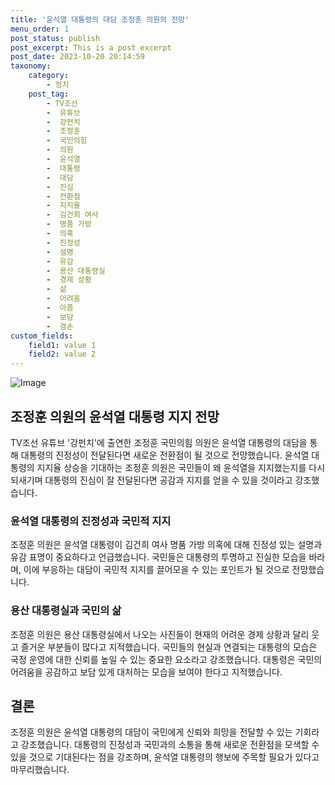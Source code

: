 ```yaml
---
title: '윤석열 대통령의 대담 조정훈 의원의 전망'
menu_order: 1
post_status: publish
post_excerpt: This is a post excerpt
post_date: 2023-10-20 20:14:59
taxonomy:
    category:
        - 정치
    post_tag:
        - TV조선
        -  유튜브
        -  강펀치
        -  조정훈
        -  국민의힘
        -  의원
        -  윤석열
        -  대통령
        -  대담
        -  진심
        -  전환점
        -  지지율
        -  김건희 여사
        -  명품 가방
        -  의혹
        -  진정성
        -  설명
        -  유감
        -  용산 대통령실
        -  경제 상황
        -  삶
        -  어려움
        -  아픔
        -  보담
        -  겸손
custom_fields:
    field1: value 1
    field2: value 2
---
```


![Image](https://imgnews.pstatic.net/image/448/2024/02/07/2024020790080_0_20240207141120983.jpg?type=w647)


## 조정훈 의원의 윤석열 대통령 지지 전망
TV조선 유튜브 '강펀치'에 출연한 조정훈 국민의힘 의원은 윤석열 대통령의 대담을 통해 대통령의 진정성이 전달된다면 새로운 전환점이 될 것으로 전망했습니다. 윤석열 대통령의 지지율 상승을 기대하는 조정훈 의원은 국민들이 왜 윤석열을 지지했는지를 다시 되새기며 대통령의 진심이 잘 전달된다면 공감과 지지를 얻을 수 있을 것이라고 강조했습니다.

### 윤석열 대통령의 진정성과 국민적 지지
조정훈 의원은 윤석열 대통령이 김건희 여사 명품 가방 의혹에 대해 진정성 있는 설명과 유감 표명이 중요하다고 언급했습니다. 국민들은 대통령의 투명하고 진실한 모습을 바라며, 이에 부응하는 대담이 국민적 지지를 끌어모을 수 있는 포인트가 될 것으로 전망했습니다.

### 용산 대통령실과 국민의 삶
조정훈 의원은 용산 대통령실에서 나오는 사진들이 현재의 어려운 경제 상황과 달리 웃고 즐거운 부분들이 많다고 지적했습니다. 국민들의 현실과 연결되는 대통령의 모습은 국정 운영에 대한 신뢰를 높일 수 있는 중요한 요소라고 강조했습니다. 대통령은 국민의 어려움을 공감하고 보담 있게 대처하는 모습을 보여야 한다고 지적했습니다.

## 결론
조정훈 의원은 윤석열 대통령의 대담이 국민에게 신뢰와 희망을 전달할 수 있는 기회라고 강조했습니다. 대통령의 진정성과 국민과의 소통을 통해 새로운 전환점을 모색할 수 있을 것으로 기대된다는 점을 강조하며, 윤석열 대통령의 행보에 주목할 필요가 있다고 마무리했습니다.
